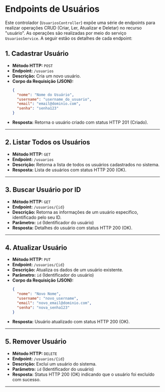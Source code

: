 # Endpoints de Usuários

Este controlador (`UsuariosController`) expõe uma série de endpoints para realizar operações CRUD (Criar, Ler, Atualizar e Deletar) no recurso "usuário". As operações são realizadas por meio do serviço `UsuariosService`. A seguir estão os detalhes de cada endpoint:

## 1. **Cadastrar Usuário**
   - **Método HTTP:** `POST`
   - **Endpoint:** `/usuarios`
   - **Descrição:** Cria um novo usuário.
   - **Corpo da Requisição (JSON):**
     ```json
     {
       "nome": "Nome do Usuário",
       "username": "username_do_usuario",
       "email": "email@dominio.com",
       "senha": "senha123"
     }
     ```
   - **Resposta:** Retorna o usuário criado com status HTTP 201 (Criado).

---

## 2. **Listar Todos os Usuários**
   - **Método HTTP:** `GET`
   - **Endpoint:** `/usuarios`
   - **Descrição:** Retorna a lista de todos os usuários cadastrados no sistema.
   - **Resposta:** Lista de usuários com status HTTP 200 (OK).

---

## 3. **Buscar Usuário por ID**
   - **Método HTTP:** `GET`
   - **Endpoint:** `/usuarios/{id}`
   - **Descrição:** Retorna as informações de um usuário específico, identificado pelo seu ID.
   - **Parâmetro:** `id` (Identificador do usuário)
   - **Resposta:** Detalhes do usuário com status HTTP 200 (OK).

---

## 4. **Atualizar Usuário**
   - **Método HTTP:** `PUT`
   - **Endpoint:** `/usuarios/{id}`
   - **Descrição:** Atualiza os dados de um usuário existente.
   - **Parâmetro:** `id` (Identificador do usuário)
   - **Corpo da Requisição (JSON):**
     ```json
     {
       "nome": "Novo Nome",
       "username": "novo_username",
       "email": "novo_email@dominio.com",
       "senha": "nova_senha123"
     }
     ```
   - **Resposta:** Usuário atualizado com status HTTP 200 (OK).

---

## 5. **Remover Usuário**
   - **Método HTTP:** `DELETE`
   - **Endpoint:** `/usuarios/{id}`
   - **Descrição:** Exclui um usuário do sistema.
   - **Parâmetro:** `id` (Identificador do usuário)
   - **Resposta:** Status HTTP 200 (OK) indicando que o usuário foi excluído com sucesso.

---
